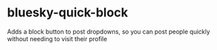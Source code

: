 # bluesky-quick-block
Adds a block button to post dropdowns, so you can post people quickly without needing to visit their profile
